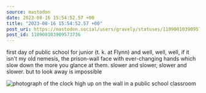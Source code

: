 ```yaml
---
source: mastodon
date: 2023-08-16 15:54:52.57 +00
title: "2023-08-16 15:54:52.57 +00"
post_uri: https://mastodon.social/users/gravely/statuses/110900103909573736
post_id: 110900103909573736
---
```

first day of public school for junior (t. k. at Flynn) and well, well, well, if it isn't my old nemesis, the prison-wall face with ever-changing hands which slow down the more you glance at them. slower and slower, slower and slower. but to look away is impossible


![photograph of the clock high up on the wall in a public school classroom](/images/110900103604578284.jpeg)


